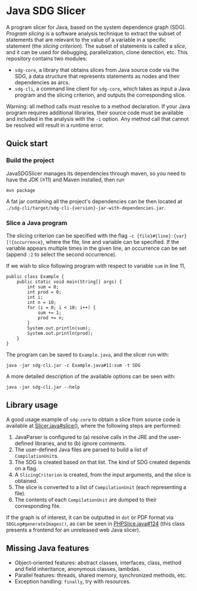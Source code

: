 # Java SDG Slicer

A program slicer for Java, based on the system dependence graph (SDG). *Program slicing* is a software analysis technique to extract the subset of statements that are relevant to the value of a variable in a specific statement (the *slicing criterion*). The subset of statements is called a *slice*, and it can be used for debugging, parallelization, clone detection, etc. This repository contains two modules:

* `sdg-core`, a library that obtains slices from Java source code via the SDG, a data structure that represents statements as nodes and their dependencies as arcs.
* `sdg-cli`, a command line client for `sdg-core`, which takes as input a Java program and the slicing criterion, and outputs the corresponding slice.

Warning: all method calls must resolve to a method declaration. If your Java program requires additional libraries, their source code must be available and included in the analysis with the `-i` option. Any method call that cannot be resolved will result in a runtime error.

## Quick start

### Build the project

JavaSDGSlicer manages its dependencies through maven, so you need to have the JDK (&ge;11) and Maven installed, then run 
```
mvn package
```

A fat jar containing all the project's dependencies can be then located at `./sdg-cli/target/sdg-cli-{version}-jar-with-dependencies.jar`.

### Slice a Java program

The slicing criterion can be specified with the flag `-c {file}#{line}:{var}[!{occurrence}`, where the file, line and variable can be specified. If the variable appears multiple times in the given line, an occurrence can be set (append `:2` to select the second occurrence).

If we wish to slice following program with respect to variable `sum` in line 11, 

```java=
public class Example {
    public static void main(String[] args) {
        int sum = 0;
        int prod = 0;
        int i;
        int n = 10;
        for (i = 0; i < 10; i++) {
            sum += 1;
            prod += n;
        }
        System.out.println(sum);
        System.out.println(prod);
    }
}
```
The program can be saved to `Example.java`, and the slicer run with:

```
java -jar sdg-cli.jar -c Example.java#11:sum -t SDG
```

A more detailed description of the available options can be seen with:

```
java -jar sdg-cli.jar --help
```

## Library usage

A good usage example of `sdg-core` to obtain a slice from source code is available at [Slicer.java#slice()](/sdg-cli/src/main/java/tfm/cli/Slicer.java#L204), where the following steps are performed:

1. JavaParser is configured to (a) resolve calls in the JRE and the user-defined libraries, and to (b) ignore comments.
2. The user-defined Java files are parsed to build a list of `CompilationUnit`s.
3. The SDG is created based on that list. The kind of SDG created depends on a flag.
4. A `SlicingCriterion` is created, from the input arguments, and the slice is obtained.
5. The slice is converted to a list of `CompilationUnit` (each representing a file).
6. The contents of each `CompilationUnit` are dumped to their corresponding file.

If the graph is of interest, it can be outputted in `dot` or PDF format via `SDGLog#generateImages()`, as can be seen in [PHPSlice.java#124](/sdg-cli/src/main/java/tfm/cli/PHPSlice.java#L124) (this class presents a frontend for an unreleased web Java slicer).

## Missing Java features

* Object-oriented features: abstract classes, interfaces, class, method and field inheritance, anonymous classes, lambdas.
* Parallel features: threads, shared memory, synchronized methods, etc.
* Exception handling: `finally`, try with resources.
